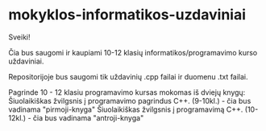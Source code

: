 # mokyklos-informatikos-uzdaviniai

Sveiki!

Čia bus saugomi ir kaupiami 10-12 klasių informatikos/programavimo kurso uždaviniai.

Repositorijoje bus saugomi tik uždavinių .cpp failai ir duomenu .txt failai.

Pagrinde 10 - 12 klasiu programavimo kursas mokomas iš dviejų knygų:
Šiuolaikiškas žvilgsnis į programavimo pagrindus C++. (9-10kl.) - čia bus vadinama "pirmoji-knyga"
Šiuolaikiškas žvilgsnis į programavimą C++. (10-12kl.) - čia bus vadinama "antroji-knyga"
